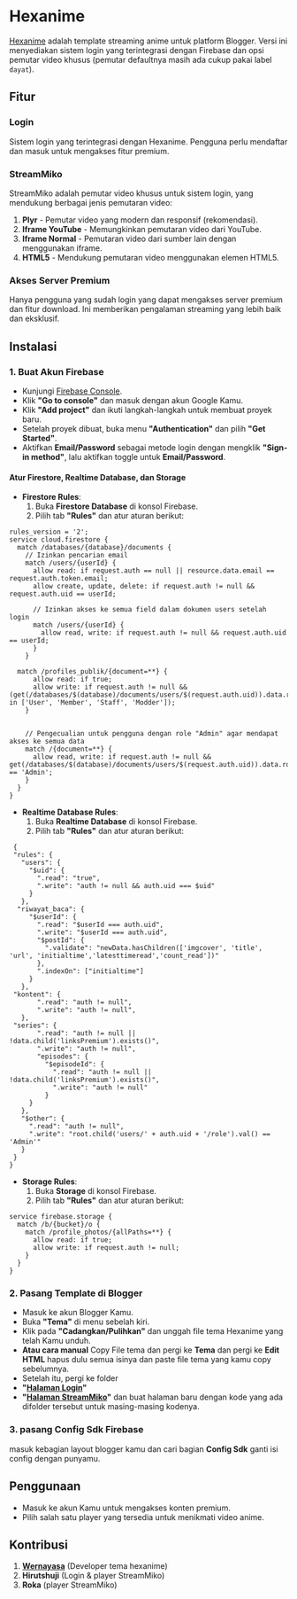 # Hexanime

[Hexanime](https://emissionhex.blogspot.com/2024/08/hexanime-v1-free.html?m=1#c2757858608377440120) adalah template streaming anime untuk platform Blogger. Versi ini menyediakan sistem login yang terintegrasi dengan Firebase dan opsi pemutar video khusus (pemutar defaultnya masih ada cukup pakai label `dayat`).

## Fitur

### Login
Sistem login yang terintegrasi dengan Hexanime. Pengguna perlu mendaftar dan masuk untuk mengakses fitur premium.

### StreamMiko
StreamMiko adalah pemutar video khusus untuk sistem login, yang mendukung berbagai jenis pemutaran video:

1. **Plyr** - Pemutar video yang modern dan responsif (rekomendasi).
2. **Iframe YouTube** - Memungkinkan pemutaran video dari YouTube.
3. **Iframe Normal** - Pemutaran video dari sumber lain dengan menggunakan iframe.
4. **HTML5** - Mendukung pemutaran video menggunakan elemen HTML5.

### Akses Server Premium
Hanya pengguna yang sudah login yang dapat mengakses server premium dan fitur download. Ini memberikan pengalaman streaming yang lebih baik dan eksklusif.

## Instalasi

### 1. Buat Akun Firebase
- Kunjungi [Firebase Console](https://console.firebase.google.com/).
- Klik **"Go to console"** dan masuk dengan akun Google Kamu.
- Klik **"Add project"** dan ikuti langkah-langkah untuk membuat proyek baru.
- Setelah proyek dibuat, buka menu **"Authentication"** dan pilih **"Get Started"**.
- Aktifkan **Email/Password** sebagai metode login dengan mengklik **"Sign-in method"**, lalu aktifkan toggle untuk **Email/Password**.

#### Atur Firestore, Realtime Database, dan Storage
- **Firestore Rules**:
  1. Buka **Firestore Database** di konsol Firebase.
  2. Pilih tab **"Rules"** dan atur aturan berikut:
```
rules_version = '2';
service cloud.firestore {
  match /databases/{database}/documents {
    // Izinkan pencarian email
    match /users/{userId} {
      allow read: if request.auth == null || resource.data.email == request.auth.token.email;
      allow create, update, delete: if request.auth != null && request.auth.uid == userId;
      
      // Izinkan akses ke semua field dalam dokumen users setelah login
      match /users/{userId} {
        allow read, write: if request.auth != null && request.auth.uid == userId;
      }
    }

  match /profiles_publik/{document=**} {
      allow read: if true;
      allow write: if request.auth != null && (get(/databases/$(database)/documents/users/$(request.auth.uid)).data.role in ['User', 'Member', 'Staff', 'Modder']);
    }


    // Pengecualian untuk pengguna dengan role "Admin" agar mendapat akses ke semua data
    match /{document=**} {
      allow read, write: if request.auth != null && get(/databases/$(database)/documents/users/$(request.auth.uid)).data.role == 'Admin';
    }
  }
}
```

- **Realtime Database Rules**:
  1. Buka **Realtime Database** di konsol Firebase.
  2. Pilih tab **"Rules"** dan atur aturan berikut:

 ```
  {
  "rules": {
    "users": {
      "$uid": {
        ".read": "true",
        ".write": "auth != null && auth.uid === $uid"
      }
    },    
   "riwayat_baca": {
      "$userId": {
        ".read": "$userId === auth.uid",
        ".write": "$userId === auth.uid",
        "$postId": {
          ".validate": "newData.hasChildren(['imgcover', 'title', 'url', 'initialtime','latesttimeread','count_read'])"
        },
        ".indexOn": ["initialtime"]
      }
    },
  "kontent": {
        ".read": "auth != null",
        ".write": "auth != null",
    },
  "series": {
        ".read": "auth != null || !data.child('linksPremium').exists()",
        ".write": "auth != null",
        "episodes": {
          "$episodeId": {
            ".read": "auth != null || !data.child('linksPremium').exists()",
            ".write": "auth != null"
          }
      }
    },    
    "$other": {
      ".read": "auth != null",
      ".write": "root.child('users/' + auth.uid + '/role').val() == 'Admin'"
    }
  }
}
  ```

- **Storage Rules**:
  1. Buka **Storage** di konsol Firebase.
  2. Pilih tab **"Rules"** dan atur aturan berikut:

```
service firebase.storage {
  match /b/{bucket}/o {
    match /profile_photos/{allPaths=**} {
      allow read: if true;
      allow write: if request.auth != null;
    }
  }
}
```

### 2. Pasang Template di Blogger
- Masuk ke akun Blogger Kamu.
- Buka **"Tema"** di menu sebelah kiri.
- Klik pada **"Cadangkan/Pulihkan"** dan unggah file tema Hexanime yang telah Kamu unduh.
- **Atau cara manual**
Copy File tema dan pergi ke **Tema** dan pergi ke **Edit HTML**
hapus dulu semua isinya dan paste file tema yang kamu copy sebelumnya.
- Setelah itu, pergi ke folder
 - **"[Halaman Login](https://github.com/MagicReincarnation/Form-login_byhirutshuji/tree/main/Form%20Login/Pages)"**
 - **"[Halaman StreamMiko](https://github.com/MagicReincarnation/Form-login_byhirutshuji/tree/main/StreamMiko/pages)"**
dan buat halaman baru dengan kode yang ada difolder tersebut untuk masing-masing kodenya.


### 3. pasang Config Sdk Firebase
masuk kebagian layout blogger kamu dan cari bagian **Config Sdk** ganti isi config dengan punyamu.

## Penggunaan

- Masuk ke akun Kamu untuk mengakses konten premium.
- Pilih salah satu player yang tersedia untuk menikmati video anime.

## Kontribusi 
 1. **[Wernayasa](https://emissionhex.blogspot.com/2024/08/hexanime-v1-free.html?m=1#c2757858608377440120)** (Developer tema hexanime)
 2. **Hirutshuji** (Login & player StreamMiko)
 3. **Roka** (player StreamMiko)
